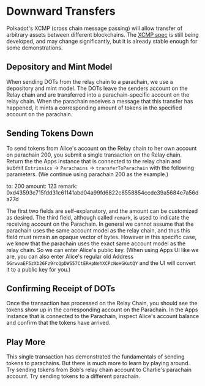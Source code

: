 # Downward Transfers

Polkadot's XCMP (cross chain message passing) will allow transfer of arbitrary assets between different blockchains. The [XCMP spec](https://github.com/paritytech/polkadot/wiki/Cross-Chain-Message-(XCM)-format) is still being developed, and may change significantly, but it is already stable enough for some demonstrations.

## Depository and Mint Model

When sending DOTs from the relay chain to a parachain, we use a depository and mint model. The DOTs leave the senders account on the Relay chain and are transferred into a parachain-specific account on the relay chain. When the parachain receives a message that this transfer has happened, it mints a corresponding amount of tokens in the specified account on the parachain.

## Sending Tokens Down

To send tokens from Alice's account on the Relay chain to her own account on parachain 200, you submit a single transaction on the Relay chain. Return the the Apps instance that is connected to the relay chain and submit `Extrinsics` -> `Parachains` -> `transferToParachain` with the following parameters. (We continue using parachain 200 as the example.)

to: 200
amount: 123
remark: 0xd43593c715fdd31c61141abd04a99fd6822c8558854ccde39a5684e7a56da27d

The first two fields are self-explanatory, and the amount can be customized as desired. The third field, although called `remark`, is used to indicate the receiving account on the Parachain. In general we cannot assume that the parachain uses the same account model as the relay chain, and thus this field must remain an opaque vector of bytes. However in this specific case, we know that the parachain uses the exact same account model as the relay chain. So we can enter Alice's public key. (When using Apps UI like we are, you can also enter Alice's regular old Address `5GrwvaEF5zXb26Fz9rcQpDWS57CtERHpNehXCPcNoHGKutQY` and the UI will convert it to a public key for you.)

## Confirming Receipt of DOTs

Once the transaction has processed on the Relay Chain, you should see the tokens show up in the corresponding account on the Parachain. In the Apps instance that is connected to the Parachain, inspect Alice's account balance and confirm that the tokens have arrived.

## Play More

This single transaction has demonstrated the fundamentals of sending tokens to parachains. But there is much more to learn by playing around. Try sending tokens from Bob's relay chain account to Charlie's parachain account. Try sending tokens to a different parachain.

